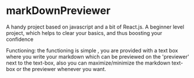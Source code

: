 # markDownPreviewer
A handy project based on javascript and a bit of React.js.
A beginner level project, which helps to clear your basics, and thus boosting your confidence

Functioning: the functioning is simple , you are provided with a text box where you write your markdown which can be previewed on the 'previewer' next to the text-box, also you can maximize/minimize the markdown text-box or the previewer whenever you want.
